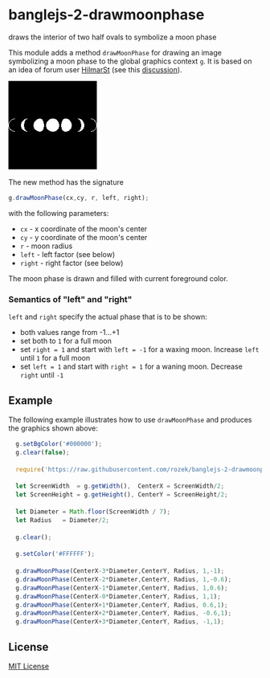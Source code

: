# banglejs-2-drawmoonphase #

draws the interior of two half ovals to symbolize a moon phase

This module adds a method `drawMoonPhase` for drawing an image symbolizing a moon phase to the global graphics context `g`. It is based on an idea of forum user [HilmarSt](http://forum.espruino.com/profiles/182487/) (see this [discussion](http://forum.espruino.com/conversations/371330/)).

![](Demo.png)

The new method has the signature

```javascript
g.drawMoonPhase(cx,cy, r, left, right);
```

with the following parameters:

* `cx` - x coordinate of the moon's center
* `cy` - y coordinate of the moon's center
* `r` - moon radius
* `left` - left factor (see below)
* `right` - right factor (see below)

The moon phase is drawn and filled with current foreground color.

### Semantics of "left" and "right" ###

`left` and `right` specify the actual phase that is to be shown:

* both values range from -1...+1
* set both to `1` for a full moon
* set `right = 1` and start with `left = -1` for a waxing moon. Increase `left` until `1` for a full moon
* set `left = 1` and start with `right = 1` for a waning moon. Decrease `right` until `-1`

## Example ##

The following example illustrates how to use `drawMoonPhase` and produces the graphics shown above:

```javascript
  g.setBgColor('#000000');
  g.clear(false);

  require('https://raw.githubusercontent.com/rozek/banglejs-2-drawmoonphase/main/drawMoonPhase.js');

  let ScreenWidth  = g.getWidth(),  CenterX = ScreenWidth/2;
  let ScreenHeight = g.getHeight(), CenterY = ScreenHeight/2;

  let Diameter = Math.floor(ScreenWidth / 7);
  let Radius   = Diameter/2;

  g.clear();

  g.setColor('#FFFFFF');

  g.drawMoonPhase(CenterX-3*Diameter,CenterY, Radius, 1,-1);
  g.drawMoonPhase(CenterX-2*Diameter,CenterY, Radius, 1,-0.6);
  g.drawMoonPhase(CenterX-1*Diameter,CenterY, Radius, 1,0.6);
  g.drawMoonPhase(CenterX-0*Diameter,CenterY, Radius, 1,1);
  g.drawMoonPhase(CenterX+1*Diameter,CenterY, Radius, 0.6,1);
  g.drawMoonPhase(CenterX+2*Diameter,CenterY, Radius, -0.6,1);
  g.drawMoonPhase(CenterX+3*Diameter,CenterY, Radius, -1,1);
```

## License ##

[MIT License](LICENSE.md)
